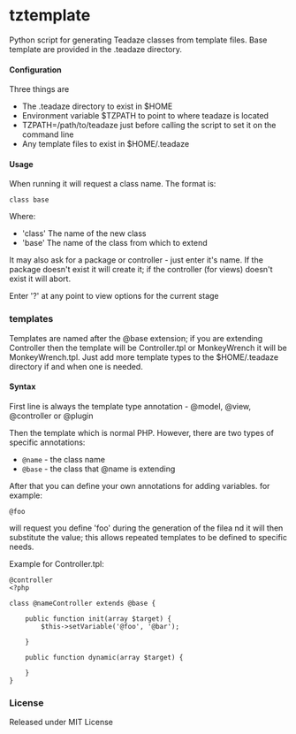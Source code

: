 # tztemplate

Python script for generating Teadaze classes from template files. Base template are provided in the .teadaze directory.

#### Configuration
Three things are
* The .teadaze directory to exist in $HOME
* Environment variable $TZPATH to point to where teadaze is located
* TZPATH=/path/to/teadaze just before calling the script to set it on the command line
* Any template files to exist in $HOME/.teadaze

#### Usage

When running it will request a class name. The format is:

`class base`

Where:
* 'class'	The name of the new class
* 'base'	The name of the class from which to extend

It may also ask for a package or controller - just enter it's name. If the package doesn't exist it will create it; if the controller (for views) doesn't exist it will abort.

Enter '?' at any point to view options for the current stage

### templates

Templates are named after the @base extension; if you are extending Controller then the template will be Controller.tpl or MonkeyWrench it will be MonkeyWrench.tpl. Just add more template types to the $HOME/.teadaze directory if and when one is needed.


#### Syntax
First line is always the template type annotation - @model, @view, @controller or @plugin

Then the template which is normal PHP. However, there are two types of specific annotations:
* `@name` - the class name
* `@base` - the class that @name is extending

After that you can define your own annotations for adding variables. for example:

`@foo`

will request you define 'foo' during the generation of the filea nd it will then substitute the value; this allows repeated templates to be defined to specific needs.

Example for Controller.tpl:

```
@controller
<?php

class @nameController extends @base {

	public function init(array $target) {
		$this->setVariable('@foo', '@bar');
		
	}

	public function dynamic(array $target) {
		
	}
}
```

### License

Released under MIT License
